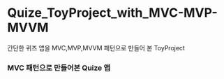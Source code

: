 # Quize_ToyProject_with_MVC-MVP-MVVM
간단한 퀴즈 앱을 MVC,MVP,MVVM 패턴으로 만들어 본 ToyProject

### MVC 패턴으로 만들어본 Quize 앱
